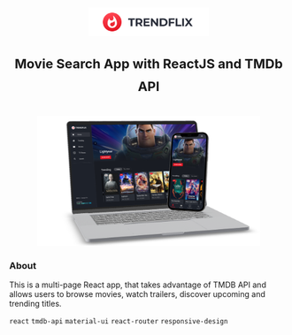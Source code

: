 # <p align="center"><img src="./src//images/trendflix.svg" height="52"/></p><p align="center"><sup>Movie Search App with ReactJS and TMDb API</sup><p>
<p align="center"><img src="./src/images/trendflix-thumbnail.png" width="80%"/></p>
<h3>About</h3>
<p>This is a multi-page React app, that takes advantage of TMDB API and allows users to browse movies, watch trailers, discover upcoming and trending titles.</p>
<code>react</code>
<code>tmdb-api</code>
<code>material-ui</code>
<code>react-router</code>
<code>responsive-design</code>
